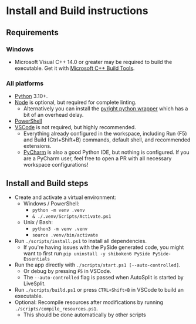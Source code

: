 # Install and Build instructions

## Requirements

### Windows

- Microsoft Visual C++ 14.0 or greater may be required to build the executable. Get it with [Microsoft C++ Build Tools](https://visualstudio.microsoft.com/visual-cpp-build-tools/).  

### All platforms

- [Python](https://www.python.org/downloads/) 3.10+.
- [Node](https://nodejs.org) is optional, but required for complete linting.
  - Alternatively you can install the [pyright python wrapper](https://pypi.org/project/pyright/) which has a bit of an overhead delay.
- [PowerShell](https://learn.microsoft.com/en-us/powershell/scripting/install/installing-powershell)
- [VSCode](https://code.visualstudio.com/Download) is not required, but highly recommended.
  - Everything already configured in the workspace, including Run (F5) and Build (Ctrl+Shift+B) commands, default shell, and recommended extensions.
  - [PyCharm](https://www.jetbrains.com/pycharm/) is also a good Python IDE, but nothing is configured. If you are a PyCharm user, feel free to open a PR with all necessary workspace configurations!

## Install and Build steps

- Create and activate a virtual environment:
  - Windows / PowerShell:
    - `python -m venv .venv`
    - `& ./.venv/Scripts/Activate.ps1`
  - Unix / Bash:
    - `python3 -m venv .venv`
    - `source .venv/bin/activate`
- Run `./scripts/install.ps1` to install all dependencies.
  - If you're having issues with the PySide generated code, you might want to first run `pip uninstall -y shiboken6 PySide PySide-Essentials`
- Run the app directly with `./scripts/start.ps1 [--auto-controlled]`.
  - Or debug by pressing `F5` in VSCode.
  - The `--auto-controlled` flag is passed when AutoSplit is started by LiveSplit.
- Run `./scripts/build.ps1` or press `CTRL+Shift+B` in VSCode to build an executable.
- Optional: Recompile resources after modifications by running `./scripts/compile_resources.ps1`.
  - This should be done automatically by other scripts
